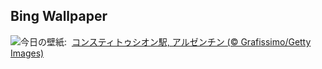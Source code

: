 ## Bing Wallpaper
![](https://www.bing.com/th?id=OHR.ConstitucionStation_JA-JP9081110784_UHD.jpg&w=1000)今日の壁紙: &nbsp;[コンスティトゥシオン駅, アルゼンチン (© Grafissimo/Getty Images)](https://www.bing.com/th?id=OHR.ConstitucionStation_JA-JP9081110784_UHD.jpg)
<br><br/>
